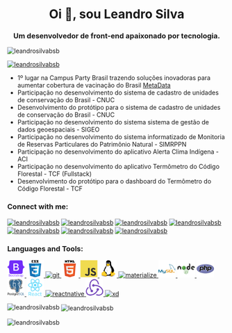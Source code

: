 <h1 align="center">Oi 👋, sou Leandro Silva</h1>
<h3 align="center">Um desenvolvedor de front-end apaixonado por tecnologia.</h3>

<p align="left"> <img src="https://komarev.com/ghpvc/?username=leandrosilvabsb&label=Profile%20views&color=0e75b6&style=flat" alt="leandrosilvabsb" /> </p>

<p align="left"> <a href="https://github.com/ryo-ma/github-profile-trophy"><img src="https://github-profile-trophy.vercel.app/?username=leandrosilvabsb" alt="leandrosilvabsb" /></a> </p>

- 1º lugar na Campus Party Brasil trazendo soluções inovadoras para aumentar cobertura de vacinação do Brasil [MetaData](https://github.com/leandrosilvabsb/HackathonZeGotinha)
- Participação no desenvolvimento do sistema de cadastro de unidades de conservação do Brasil - CNUC
- Desenvolvimento do protótipo  para o sistema de cadastro de unidades de conservação do Brasil - CNUC  
- Participação no desenvolvimento do sistema  sistema de gestão de dados geoespaciais - SIGEO
- Participação no desenvolvimento do sistema informatizado de Monitoria de Reservas Particulares do Patrimônio Natural - SIMRPPN
- Participação no desenvolvimento do aplicativo Alerta Clima Indígena - ACI 
- Participação no desenvolvimento do aplicativo Termômetro do Código Florestal - TCF (Fullstack)
- Desenvolvimento do protótipo para o dashboard do Termômetro do Código Florestal - TCF


<h3 align="left">Connect with me:</h3>
<p align="left">
<a href="https://codepen.io/leandrosilvabsb" target="blank"><img align="center" src="https://cdn.jsdelivr.net/npm/simple-icons@3.0.1/icons/codepen.svg" alt="leandrosilvabsb" height="30" width="40" /></a>
<a href="https://twitter.com/leandrosilvabsb" target="blank"><img align="center" src="https://cdn.jsdelivr.net/npm/simple-icons@3.0.1/icons/twitter.svg" alt="leandrosilvabsb" height="30" width="40" /></a>
<a href="https://linkedin.com/in/leandrosilvabsb" target="blank"><img align="center" src="https://cdn.jsdelivr.net/npm/simple-icons@3.0.1/icons/linkedin.svg" alt="leandrosilvabsb" height="30" width="40" /></a>
<a href="https://codesandbox.com/leandrosilvabsb" target="blank"><img align="center" src="https://cdn.jsdelivr.net/npm/simple-icons@3.0.1/icons/codesandbox.svg" alt="leandrosilvabsb" height="30" width="40" /></a>
<a href="https://fb.com/leandrosilvabsb" target="blank"><img align="center" src="https://cdn.jsdelivr.net/npm/simple-icons@3.0.1/icons/facebook.svg" alt="leandrosilvabsb" height="30" width="40" /></a>
<a href="https://instagram.com/leandrosilvabsb" target="blank"><img align="center" src="https://cdn.jsdelivr.net/npm/simple-icons@3.0.1/icons/instagram.svg" alt="leandrosilvabsb" height="30" width="40" /></a>
<a href="https://www.youtube.com/c/leandrosilvabsb" target="blank"><img align="center" src="https://cdn.jsdelivr.net/npm/simple-icons@3.0.1/icons/youtube.svg" alt="leandrosilvabsb" height="30" width="40" /></a>
</p>

<h3 align="left">Languages and Tools:</h3>
<p align="left"> <a href="https://getbootstrap.com" target="_blank"> <img src="https://raw.githubusercontent.com/devicons/devicon/master/icons/bootstrap/bootstrap-plain-wordmark.svg" alt="bootstrap" width="40" height="40"/> </a> <a href="https://www.w3schools.com/css/" target="_blank"> <img src="https://raw.githubusercontent.com/devicons/devicon/master/icons/css3/css3-original-wordmark.svg" alt="css3" width="40" height="40"/> </a> <a href="https://git-scm.com/" target="_blank"> <img src="https://www.vectorlogo.zone/logos/git-scm/git-scm-icon.svg" alt="git" width="40" height="40"/> </a> <a href="https://www.w3.org/html/" target="_blank"> <img src="https://raw.githubusercontent.com/devicons/devicon/master/icons/html5/html5-original-wordmark.svg" alt="html5" width="40" height="40"/> </a> <a href="https://developer.mozilla.org/en-US/docs/Web/JavaScript" target="_blank"> <img src="https://raw.githubusercontent.com/devicons/devicon/master/icons/javascript/javascript-original.svg" alt="javascript" width="40" height="40"/> </a> <a href="https://www.linux.org/" target="_blank"> <img src="https://raw.githubusercontent.com/devicons/devicon/master/icons/linux/linux-original.svg" alt="linux" width="40" height="40"/> </a> <a href="https://materializecss.com/" target="_blank"> <img src="https://raw.githubusercontent.com/prplx/svg-logos/5585531d45d294869c4eaab4d7cf2e9c167710a9/svg/materialize.svg" alt="materialize" width="40" height="40"/> </a> <a href="https://www.mysql.com/" target="_blank"> <img src="https://raw.githubusercontent.com/devicons/devicon/master/icons/mysql/mysql-original-wordmark.svg" alt="mysql" width="40" height="40"/> </a> <a href="https://nodejs.org" target="_blank"> <img src="https://raw.githubusercontent.com/devicons/devicon/master/icons/nodejs/nodejs-original-wordmark.svg" alt="nodejs" width="40" height="40"/> </a> <a href="https://www.php.net" target="_blank"> <img src="https://raw.githubusercontent.com/devicons/devicon/master/icons/php/php-original.svg" alt="php" width="40" height="40"/> </a> <a href="https://www.postgresql.org" target="_blank"> <img src="https://raw.githubusercontent.com/devicons/devicon/master/icons/postgresql/postgresql-original-wordmark.svg" alt="postgresql" width="40" height="40"/> </a> <a href="https://reactjs.org/" target="_blank"> <img src="https://raw.githubusercontent.com/devicons/devicon/master/icons/react/react-original-wordmark.svg" alt="react" width="40" height="40"/> </a> <a href="https://reactnative.dev/" target="_blank"> <img src="https://reactnative.dev/img/header_logo.svg" alt="reactnative" width="40" height="40"/> </a> <a href="https://redux.js.org" target="_blank"> <img src="https://raw.githubusercontent.com/devicons/devicon/master/icons/redux/redux-original.svg" alt="redux" width="40" height="40"/> </a> <a href="https://www.adobe.com/products/xd.html" target="_blank"> <img src="https://cdn.worldvectorlogo.com/logos/adobe-xd.svg" alt="xd" width="40" height="40"/> </a> </p>

<p><img align="left" src="https://github-readme-stats.vercel.app/api/top-langs?username=leandrosilvabsb&show_icons=true&locale=en&layout=compact" alt="leandrosilvabsb" /></p>

<p>&nbsp;<img align="center" src="https://github-readme-stats.vercel.app/api?username=leandrosilvabsb&show_icons=true&locale=en" alt="leandrosilvabsb" /></p>

<p><img align="center" src="https://github-readme-streak-stats.herokuapp.com/?user=leandrosilvabsb&" alt="leandrosilvabsb" /></p>



